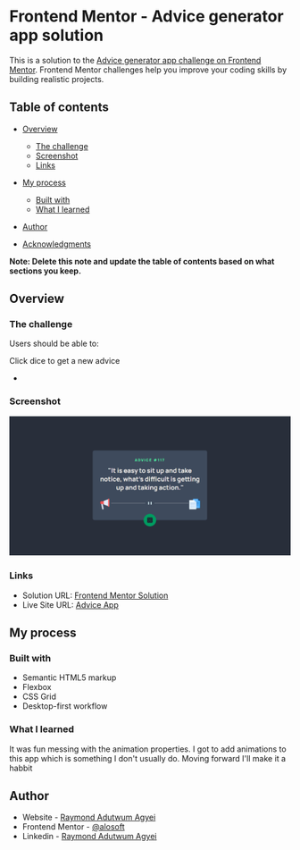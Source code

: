 # Frontend Mentor - Advice generator app solution

This is a solution to the [Advice generator app challenge on Frontend Mentor](https://www.frontendmentor.io/challenges/advice-generator-app-QdUG-13db). Frontend Mentor challenges help you improve your coding skills by building realistic projects.

## Table of contents

- [Overview](#overview)
  - [The challenge](#the-challenge)
  - [Screenshot](#screenshot)
  - [Links](#links)
- [My process](#my-process)
  - [Built with](#built-with)
  - [What I learned](#what-i-learned)

- [Author](#author)
- [Acknowledgments](#acknowledgments)

**Note: Delete this note and update the table of contents based on what sections you keep.**

## Overview

### The challenge

Users should be able to:

Click dice to get a new advice

- 

### Screenshot

![](./advice_app.png)

### Links

- Solution URL: [Frontend Mentor Solution](frontendmentor.io/solutions/responsive-advice-generator-app-with-css-bem-flexbox-j_e8S_GU4)
- Live Site URL: [Advice App](https://alosoft.github.io/frontend_mentor-advice-generator-app-main/)

## My process

### Built with

- Semantic HTML5 markup
- Flexbox
- CSS Grid
- Desktop-first workflow


### What I learned

It was fun messing with the animation properties. I got to add animations to this app which is something I don't usually do. Moving forward I'll make it a habbit
## Author

- Website - [Raymond Adutwum Agyei](https://corps-ai.herokuapp.com)
- Frontend Mentor - [@alosoft](https://www.frontendmentor.io/profile/alosoft)
- Linkedin - [Raymond Adutwum Agyei](https://www.linkedin.com/in/raymond-adutwum-agyei-366929117/)